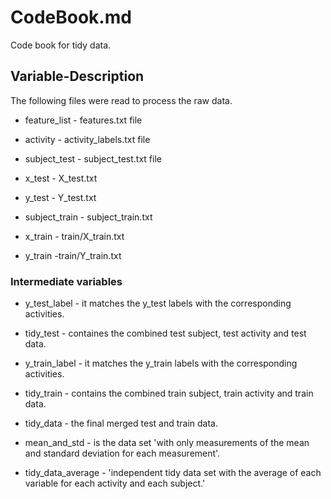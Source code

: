 # CodeBook.md
Code book for tidy data.

## Variable-Description
The following files were read to process the raw data.

* feature_list - features.txt file

* activity - activity_labels.txt file

* subject_test - subject_test.txt file

* x_test - X_test.txt

* y_test - Y_test.txt

* subject_train - subject_train.txt

* x_train - train/X_train.txt

* y_train -train/Y_train.txt

### Intermediate variables
* y_test_label - it matches the y_test labels with the corresponding activities.

* tidy_test - containes the combined test subject, test activity and test data.

* y_train_label - it matches the y_train labels with the corresponding activities.

* tidy_train - contains the combined train subject, train activity and train data.

* tidy_data - the final merged test and train data.

* mean_and_std - is the data set 'with only measurements of the mean and standard deviation for each measurement'.

* tidy_data_average - 'independent tidy data set with the average of each variable for each activity and each subject.'